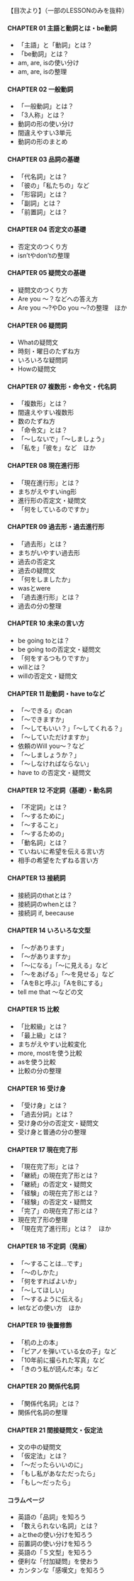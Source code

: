 【目次より】（一部のLESSONのみを抜粋）
#### CHAPTER 01 主語と動詞とは・be動詞
 - 「主語」と「動詞」とは？
 - 「be動詞」とは？
 - am, are, isの使い分け
 - am, are, isの整理

#### CHAPTER 02 一般動詞
 - 「一般動詞」とは？
 - 「3人称」とは？
 - 動詞の形の使い分け
 - 間違えやすい3単元
 - 動詞の形のまとめ

#### CHAPTER 03 品詞の基礎
 - 「代名詞」とは？
 - 「彼の」「私たちの」など
 - 「形容詞」とは？
 - 「副詞」とは？
 - 「前置詞」とは？

#### CHAPTER 04 否定文の基礎
 - 否定文のつくり方
 - isn’tやdon’tの整理

#### CHAPTER 05 疑問文の基礎
 - 疑問文のつくり方
 - Are you ～？などへの答え方
 - Are you ～?やDo you ～?の整理　ほか

#### CHAPTER 06 疑問詞
 - Whatの疑問文
 - 時刻・曜日のたずね方
 - いろいろな疑問詞
 - Howの疑問文

#### CHAPTER 07 複数形・命令文・代名詞
 - 「複数形」とは？
 - 間違えやすい複数形
 - 数のたずね方
 - 「命令文」とは？
 - 「～しないで」「～しましょう」
 - 「私を」「彼を」など　ほか

#### CHAPTER 08 現在進行形
 - 「現在進行形」とは？
 - まちがえやすいing形
 - 進行形の否定文・疑問文
 - 「何をしているのですか」

#### CHAPTER 09 過去形・過去進行形
 - 「過去形」とは？
 - まちがいやすい過去形
 - 過去の否定文
 - 過去の疑問文
 - 「何をしましたか」
 - wasとwere
 - 「過去進行形」とは？
 - 過去の分の整理

#### CHAPTER 10 未来の言い方
 - be going toとは？
 - be going toの否定文・疑問文
 - 「何をするつもりですか」
 - willとは？
 - willの否定文・疑問文

#### CHAPTER 11 助動詞・have toなど　
 - 「～できる」のcan
 - 「～できますか」
 - 「～してもいい？」「～してくれる？」
 - 「～していただけますか」
 - 依頼のWill you～？など
 - 「～しましょうか？」
 - 「～しなければならない」
 - have to の否定文・疑問文

#### CHAPTER 12 不定詞（基礎）・動名詞
 - 「不定詞」とは？
 - 「～するために」
 - 「～すること」
 - 「～するための」   
 - 「動名詞」とは？
 - ていねいに希望を伝える言い方
 - 相手の希望をたずねる言い方

#### CHAPTER 13 接続詞
 - 接続詞のthatとは？
 - 接続詞のwhenとは？
 - 接続詞 if, beecause

#### CHAPTER 14 いろいろな文型
 - 「～があります」
 - 「～がありますか」
 - 「～になる」「～に見える」など
 - 「～をあげる」「～を見せる」など
 - 「AをBと呼ぶ」「AをBにする」
 - tell me that ～などの文　

#### CHAPTER 15 比較
 - 「比較級」とは？
 - 「最上級」とは？
 - まちがえやすい比較変化
 - more, mostを使う比較
 - asを使う比較
 - 比較の分の整理

#### CHAPTER 16 受け身
 - 「受け身」とは？
 - 「過去分詞」とは？
 - 受け身の分の否定文・疑問文
 - 受け身と普通の分の整理

#### CHAPTER 17 現在完了形
 - 「現在完了形」とは？
 - 「継続」の現在完了形とは？
 - 「継続」の否定文・疑問文
 - 「経験」の現在完了形とは？
 - 「経験」の否定文・疑問文
 - 「完了」の現在完了形とは？
 - 現在完了形の整理
 - 「現在完了進行形」とは？　ほか

#### CHAPTER 18 不定詞（発展）
 - 「～することは…です」
 - 「～のしかた」
 - 「何をすればよいか」
 - 「～してほしい」
 - 「～するように伝える」
 - letなどの使い方　ほか

#### CHAPTER 19 後置修飾
 - 「机の上の本」
 - 「ピアノを弾いている女の子」など
 - 「10年前に撮られた写真」など
 - 「きのう私が読んだ本」など

#### CHAPTER 20 関係代名詞
 - 「関係代名詞」とは？
 - 関係代名詞の整理

#### CHAPTER 21 間接疑問文・仮定法
 - 文の中の疑問文
 - 「仮定法」とは？
 - 「～だったらいいのに」
 - 「もし私があなただったら」
 - 「もし～だったら」

#### コラムページ
 - 英語の「品詞」を知ろう
 - 「数えられない名詞」とは？
 - aとtheの使い分けを知ろう
 - 前置詞の使い分けを知ろう
 - 英語の「５文型」を知ろう
 - 便利な「付加疑問」を使おう
 - カンタンな「感嘆文」を知ろう